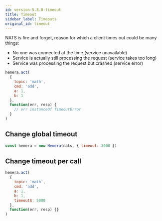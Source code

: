 ```yaml
---
id: version-5.8.0-timeout
title: Timeout
sidebar_label: Timeouts
original_id: timeout
---
```


NATS is fire and forget, reason for which a client times out could be many things:

* No one was connected at the time (service unavailable)
* Service is actually still processing the request (service takes too long)
* Service was processing the request but crashed (service error)

```js
hemera.act(
  {
    topic: 'math',
    cmd: 'add',
    a: 1,
    b: 1
  },
  function(err, resp) {
    // err instanceOf TimeoutError
  }
)
```

## Change global timeout

```js
const hemera = new Hemera(nats, { timeout: 3000 })
```

## Change timeout per call

```js
hemera.act(
  {
    topic: 'math',
    cmd: 'add',
    a: 1,
    b: 1,
    timeout$: 5000
  },
  function(err, resp) {}
)
```
